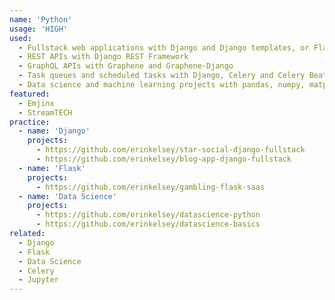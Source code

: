 ```yaml
---
name: 'Python'
usage: 'HIGH'
used:
  - Fullstack web applications with Django and Django templates, or Flask with the Jinja template engine
  - REST APIs with Django REST Framework
  - GraphQL APIs with Graphene and Graphene-Django
  - Task queues and scheduled tasks with Django, Celery and Celery Beat
  - Data science and machine learning projects with pandas, numpy, matplotlib, scikit-learn, Jupyter notebooks and more
featured:
  - Emjinx
  - StreamTECH
practice:
  - name: 'Django'
    projects:
      - https://github.com/erinkelsey/star-social-django-fullstack
      - https://github.com/erinkelsey/blog-app-django-fullstack
  - name: 'Flask'
    projects:
      - https://github.com/erinkelsey/gambling-flask-saas
  - name: 'Data Science'
    projects:
      - https://github.com/erinkelsey/datascience-python
      - https://github.com/erinkelsey/datascience-basics
related:
  - Django
  - Flask
  - Data Science
  - Celery
  - Jupyter
---
```

